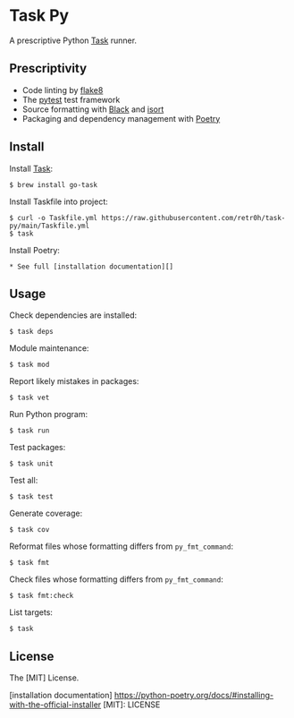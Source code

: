 # Task Py

A prescriptive Python [Task][] runner.

## Prescriptivity

* Code linting by [flake8][]
* The [pytest][] test framework
* Source formatting with [Black][] and [isort][]
* Packaging and dependency management with [Poetry][]

## Install

Install [Task][]:

    $ brew install go-task

Install Taskfile into project:

    $ curl -o Taskfile.yml https://raw.githubusercontent.com/retr0h/task-py/main/Taskfile.yml
    $ task

Install Poetry:

    * See full [installation documentation][]

## Usage

Check dependencies are installed:

    $ task deps

Module maintenance:

    $ task mod

Report likely mistakes in packages:

    $ task vet

Run Python program:

    $ task run

Test packages:

    $ task unit

Test all:

    $ task test

Generate coverage:

    $ task cov

Reformat files whose formatting differs from `py_fmt_command`:

    $ task fmt

Check files whose formatting differs from `py_fmt_command`:

    $ task fmt:check

List targets:

    $ task

## License

The [MIT] License.

[Task]: https://github.com/go-task/task
[flake8]: https://flake8.pycqa.org/en/latest/
[pytest]: https://docs.pytest.org/en/7.3.x/
[Black]: https://pypi.org/project/black/
[isort]: https://pycqa.github.io/isort/
[Poetry]: https://pypi.org/project/poetry/
[installation documentation] https://python-poetry.org/docs/#installing-with-the-official-installer
[MIT]: LICENSE

